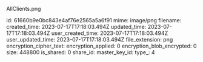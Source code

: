 AllClients.png

id: 61660b9e0bc843e4af76e2565a5a6f91
mime: image/png
filename: 
created_time: 2023-07-17T17:18:03.494Z
updated_time: 2023-07-17T17:18:03.494Z
user_created_time: 2023-07-17T17:18:03.494Z
user_updated_time: 2023-07-17T17:18:03.494Z
file_extension: png
encryption_cipher_text: 
encryption_applied: 0
encryption_blob_encrypted: 0
size: 448800
is_shared: 0
share_id: 
master_key_id: 
type_: 4